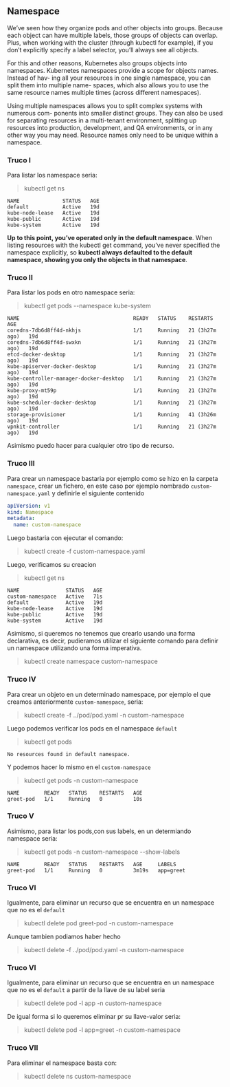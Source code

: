## Namespace

We’ve seen how they organize pods and other objects into groups. Because each object can have multiple labels, those groups of objects can overlap. Plus, when working with the cluster (through kubectl for example), if you don’t explicitly specify a label selector, you’ll always see all objects.

For this and other reasons, Kubernetes also groups objects into namespaces. Kubernetes namespaces provide a scope for objects names. Instead of hav- ing all your resources in one single namespace, you can split them into multiple name- spaces, which also allows you to use the same resource names multiple times (across different namespaces).

Using multiple namespaces allows you to split complex systems with numerous com- ponents into smaller distinct groups. They can also be used for separating resources in a multi-tenant environment, splitting up resources into production, development, and QA environments, or in any other way you may need. Resource names only need to be unique within a namespace.

### Truco I

Para listar los namespace seria:
> kubectl get ns

    NAME              STATUS   AGE
    default           Active   19d
    kube-node-lease   Active   19d
    kube-public       Active   19d
    kube-system       Active   19d

**Up to this point, you’ve operated only in the default namespace**. When listing resources with the kubectl get command, you’ve never specified the namespace explicitly, so **kubectl always defaulted to the default namespace, showing you only the objects in that namespace**.

### Truco II

Para listar los pods en otro namespace seria:

> kubectl get pods --namespace kube-system

    NAME                                     READY   STATUS    RESTARTS         AGE
    coredns-7db6d8ff4d-nkhjs                 1/1     Running   21 (3h27m ago)   19d
    coredns-7db6d8ff4d-swxkn                 1/1     Running   21 (3h27m ago)   19d
    etcd-docker-desktop                      1/1     Running   21 (3h27m ago)   19d
    kube-apiserver-docker-desktop            1/1     Running   21 (3h27m ago)   19d
    kube-controller-manager-docker-desktop   1/1     Running   21 (3h27m ago)   19d
    kube-proxy-mt59p                         1/1     Running   21 (3h27m ago)   19d
    kube-scheduler-docker-desktop            1/1     Running   21 (3h27m ago)   19d
    storage-provisioner                      1/1     Running   41 (3h26m ago)   19d
    vpnkit-controller                        1/1     Running   21 (3h27m ago)   19d

Asimismo puedo hacer para cualquier otro tipo de recurso.

### Truco III
Para crear un namespace bastaria por ejemplo como se hizo en la carpeta `namespace`,
crear un fichero, en este caso por ejemplo nombrado `custom-namespace.yaml` y definirle el siguiente contenido

```yaml
apiVersion: v1
kind: Namespace
metadata:
  name: custom-namespace
```

Luego bastaria con ejecutar el comando:

> kubectl create -f custom-namespace.yaml

Luego, verificamos su creacion
> kubectl get ns

    NAME               STATUS   AGE
    custom-namespace   Active   71s
    default            Active   19d
    kube-node-lease    Active   19d
    kube-public        Active   19d
    kube-system        Active   19d


Asimismo, si queremos no tenemos que crearlo usando una forma declarativa,
es decir, pudieramos utilizar el siguiente comando para definir un namespace
utilizando una forma imperativa.

> kubectl create namespace custom-namespace

### Truco IV

Para crear un objeto en un determinado namespace, por ejemplo el que creamos
anteriormente `custom-namespace`, seria:

> kubectl create -f ../pod/pod.yaml -n custom-namespace

Luego podemos verificar los pods en el namespace `default`
> kubectl get pods

    No resources found in default namespace.

Y podemos hacer lo mismo en el `custom-namespace`
> kubectl get pods -n custom-namespace

    NAME        READY   STATUS    RESTARTS   AGE
    greet-pod   1/1     Running   0          10s

### Truco V

Asimismo, para listar los pods,con sus labels, en un determiando namespace seria:

> kubectl get pods -n custom-namespace --show-labels

    NAME        READY   STATUS    RESTARTS   AGE     LABELS
    greet-pod   1/1     Running   0          3m19s   app=greet

### Truco VI
Igualmente, para eliminar un recurso que se encuentra en un namespace que no es el `default`

> kubectl delete pod greet-pod -n custom-namespace

Aunque tambien podiamos haber hecho

> kubectl delete -f ../pod/pod.yaml -n custom-namespace

### Truco VI
Igualmente, para eliminar un recurso que se encuentra en un namespace que no es el `default`
a partir de la llave de su label seria

> kubectl delete pod -l app -n custom-namespace

De igual forma si lo queremos eliminar pr su llave-valor seria:

> kubectl delete pod -l app=greet -n custom-namespace

### Truco VII
Para eliminar el namespace basta con:

> kubectl delete ns custom-namespace
